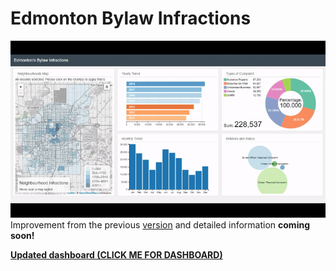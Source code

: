 # Edmonton Bylaw Infractions
![](bylaw_infractions2.gif)
<br>
Improvement from the previous [version](https://github.com/mikelotis/Edmonton-Bylaw-Infractions-I) and detailed information **coming soon!**

[****Updated dashboard (CLICK ME FOR DASHBOARD)****](https://mikelotis.github.io/Edmonton-Bylaw-Infractions-II/)
